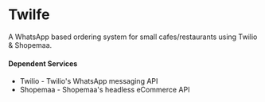 # Twilfe

A WhatsApp based ordering system for small cafes/restaurants using Twilio & Shopemaa.

#### Dependent Services

* Twilio - Twilio's WhatsApp messaging API
* Shopemaa - Shopemaa's headless eCommerce API
